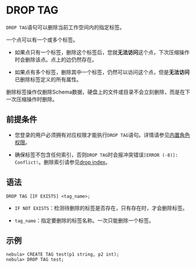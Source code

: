 # DROP TAG

`DROP TAG`语句可以删除当前工作空间内的指定标签。

一个点可以有一个或多个标签。

- 如果点只有一个标签，删除这个标签后，您就**无法访问**这个点，下次压缩操作时会删除该点。点上的边仍然存在。

- 如果点有多个标签，删除其中一个标签，仍然可以访问这个点，但是**无法访问**已删除标签定义的所有属性。

删除标签操作仅删除Schema数据，硬盘上的文件或目录不会立刻删除，而是在下一次压缩操作时删除。

## 前提条件

- 您登录的用户必须拥有对应权限才能执行`DROP TAG`语句。详情请参见[内置角色权限](../../7.data-security/1.authentication/3.role-list.md)。

- 确保标签不包含任何索引，否则`DROP TAG`时会报冲突错误`[ERROR (-8)]: Conflict!`。删除索引请参见[drop index](../14.native-index-statements/6.drop-native-index.md)。

## 语法

```ngql
DROP TAG [IF EXISTS] <tag_name>;
```

- `IF NOT EXISTS`：检测待删除的标签是否存在，只有存在时，才会删除标签。

- `tag_name`：指定要删除的标签名称。一次只能删除一个标签。

## 示例

```ngql
nebula> CREATE TAG test(p1 string, p2 int);
nebula> DROP TAG test;
```
